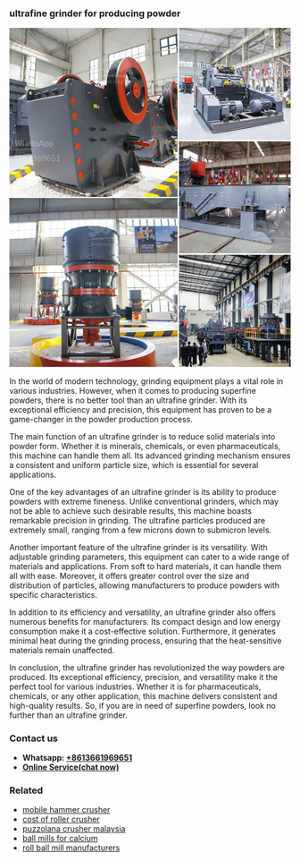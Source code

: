<h3>ultrafine grinder for producing powder</h3><img src='1708587479.jpg' alt=''><p>In the world of modern technology, grinding equipment plays a vital role in various industries. However, when it comes to producing superfine powders, there is no better tool than an ultrafine grinder. With its exceptional efficiency and precision, this equipment has proven to be a game-changer in the powder production process.</p><p>The main function of an ultrafine grinder is to reduce solid materials into powder form. Whether it is minerals, chemicals, or even pharmaceuticals, this machine can handle them all. Its advanced grinding mechanism ensures a consistent and uniform particle size, which is essential for several applications.</p><p>One of the key advantages of an ultrafine grinder is its ability to produce powders with extreme fineness. Unlike conventional grinders, which may not be able to achieve such desirable results, this machine boasts remarkable precision in grinding. The ultrafine particles produced are extremely small, ranging from a few microns down to submicron levels.</p><p>Another important feature of the ultrafine grinder is its versatility. With adjustable grinding parameters, this equipment can cater to a wide range of materials and applications. From soft to hard materials, it can handle them all with ease. Moreover, it offers greater control over the size and distribution of particles, allowing manufacturers to produce powders with specific characteristics.</p><p>In addition to its efficiency and versatility, an ultrafine grinder also offers numerous benefits for manufacturers. Its compact design and low energy consumption make it a cost-effective solution. Furthermore, it generates minimal heat during the grinding process, ensuring that the heat-sensitive materials remain unaffected.</p><p>In conclusion, the ultrafine grinder has revolutionized the way powders are produced. Its exceptional efficiency, precision, and versatility make it the perfect tool for various industries. Whether it is for pharmaceuticals, chemicals, or any other application, this machine delivers consistent and high-quality results. So, if you are in need of superfine powders, look no further than an ultrafine grinder.</p><h3>Contact us</h3><ul><li><strong>Whatsapp:&nbsp;<a href="https://wa.me/8613661969651">+8613661969651</a></strong></li><li><a href="https://swt.shibang-china.com/?git&amp;zhl&amp;ultrafine grinder for producing powder"><strong>Online Service(chat now)</strong></a></li></ul><h3>Related</h3><ul><li><a href='mobile hammer crusher.md'>mobile hammer crusher</a></li><li><a href='cost of roller crusher.md'>cost of roller crusher</a></li><li><a href='puzzolana crusher malaysia.md'>puzzolana crusher malaysia</a></li><li><a href='ball mills for calcium.md'>ball mills for calcium</a></li><li><a href='roll ball mill manufacturers.md'>roll ball mill manufacturers</a></li></ul>